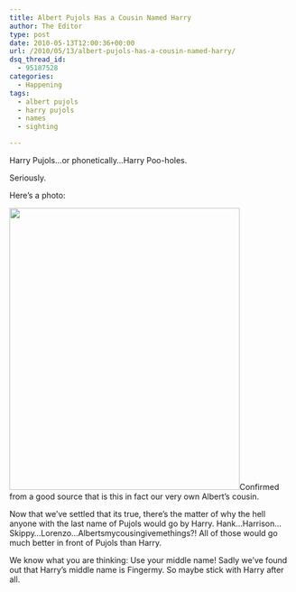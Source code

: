 ```yaml
---
title: Albert Pujols Has a Cousin Named Harry
author: The Editor
type: post
date: 2010-05-13T12:00:36+00:00
url: /2010/05/13/albert-pujols-has-a-cousin-named-harry/
dsq_thread_id:
  - 95187528
categories:
  - Happening
tags:
  - albert pujols
  - harry pujols
  - names
  - sighting

---
```

Harry Pujols&#8230;or phonetically&#8230;Harry Poo-holes.

Seriously.

Here&#8217;s a photo:

<a rel="attachment wp-att-4496" href="http://punchingkitty.com/2010/05/13/albert-pujols-has-a-cousin-named-harry/harry_pujols/"><img class="aligncenter size-full wp-image-4496" title="harry_pujols" src="http://punchingkitty.com/wp-content/uploads/2010/05/harry_pujols.jpg?filter=full" alt="" width="408" height="500" /></a>Confirmed from a good source that is this in fact our very own Albert&#8217;s cousin.

Now that we&#8217;ve settled that its true, there&#8217;s the matter of why the hell anyone with the last name of Pujols would go by Harry. Hank&#8230;Harrison&#8230;Skippy&#8230;Lorenzo&#8230;Albertsmycousingivemethings?! All of those would go much better in front of Pujols than Harry.

We know what you are thinking: Use your middle name! Sadly we&#8217;ve found out that Harry&#8217;s middle name is Fingermy. So maybe stick with Harry after all.